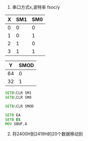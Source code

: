 1. 串口方式x,波特率 fsoc/y

| X | SM1 | SM0 |
| ---- | ---- | ---- |
| 0 | 0 | 0 |
| 1 | 0 | 1 |
| 2 | 1 | 0 |
| 3 | 1 | 1 |

| Y | SMOD |
| ---- | ---- |
| 64 | 0 |
| 32 | 1 |
```asm
SETB\CLR SM1
SETB\CLR SM0

SETB\CLR SMOD

SETB EA
SETB ES
MOV SBUF,A
```

2. 将2400H到2419H的20个数据移动到